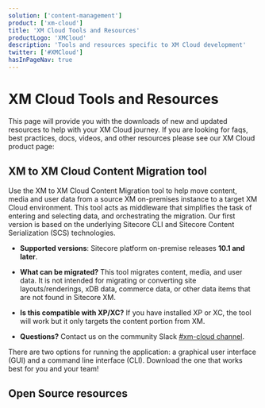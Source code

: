 ```yaml
---
solution: ['content-management']
product: ['xm-cloud']
title: 'XM Cloud Tools and Resources'
productLogo: 'XMCloud'
description: 'Tools and resources specific to XM Cloud development'
twitter: ['#XMCloud']
hasInPageNav: true
---
```


# XM Cloud Tools and Resources

This page will provide you with the downloads of new and updated resources to help with your XM Cloud journey. If you are looking for faqs, best practices, docs, videos, and other resources please see our XM Cloud product page:

<Promo
  title="XM Cloud"
  description="Sitecore XM Cloud is a hybrid headless CMS that supports both marketing and technology teams and has been built on a history of meeting the needs of the Enterprise."
  imageSource="https://sitecorecontenthub.stylelabs.cloud/api/public/content/c612f3d1efbe4e0cb946ab96d0b4aea1?v=0cca3868"
  linkText="Find more XM Cloud resources"
  linkHref="/content-management/xm-cloud" isImageLeft={false}
/>

## XM to XM Cloud Content Migration tool

Use the XM to XM Cloud Content Migration tool to help move content, media and user data from a source XM on-premises instance to a target XM Cloud environment. This tool acts as middleware that simplifies the task of entering and selecting data, and orchestrating the migration. Our first version is based on the underlying Sitecore CLI and Sitecore Content Serialization (SCS) technologies.

- **Supported versions**: Sitecore platform on-premise releases **10.1 and later**.

- **What can be migrated?** This tool migrates content, media, and user data. It is not intended for migrating or converting site layouts/renderings, xDB data, commerce data, or other data items that are not found in Sitecore XM.

- **Is this compatible with XP/XC?** If you have installed XP or XC, the tool will work but it only targets the content portion from XM.

- **Questions?** Contact us on the community Slack [#xm-cloud channel](https://sitecorechat.slack.com/archives/C03NXTAPKE3).

There are two options for running the application: a graphical user interface (GUI) and a command line interface (CLI). Download the one that works best for you and your team!

<Row columns="2">
<Article title="Graphical User Interface (GUI)" description="" link="https://sitecoresdn.blob.core.windows.net/downloads/Sitecore.XM.Migration.GUI.v1.1.151.zip" maxWidth="sm" linktext="Download" />
<Article title="Command Line Interface (CLI)" description="" link="https://sitecoresdn.blob.core.windows.net/downloads/Sitecore.XM.Migration.Console.v1.1.151.zip" maxWidth="sm" linktext="Download"  />
</Row>

## Open Source resources

<Row columns={3}>
<Repository framework="Nextjs" name="Headless SXA Starter Kit" description="This solution is designed to help developers learn and get started quickly with XM Cloud + SXA." repositoryUrl="https://github.com/sitecorelabs/xmcloud-foundation-head" />
<Repository framework="Nextjs" name="Sitecore PlaySummit Demo" description="The official Sitecore demo used to demo Sitecore DXP including Content Hub and JSS" repositoryUrl="https://github.com/Sitecore/Sitecore.Demo.XmCloud.PlaySummit" />
<Repository framework="Nextjs|DotNET" name="Example implementation" description="This repository contains the codebase for a series of sites managed by the developer relations at Sitecore" repositoryUrl="https://github.com/Sitecore/XM-Cloud-Introduction" />
</Row>